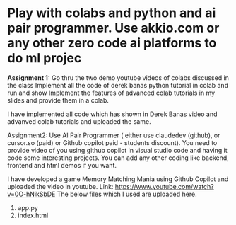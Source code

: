 # Play with colabs and python and ai pair programmer. Use akkio.com or any other zero code ai platforms to do ml projec 

**Assignment 1:**
Go thru the two demo youtube videos of colabs discussed in the class
Implement all the code of derek banas python tutorial in colab and run and show
Implement the features of advanced colab tutorials in my slides and provide them in a colab.

I have implemented all code which has shown in Derek Banas video and advanved colab tutorials and uploaded the same.

Assignment2:
Use  AI Pair Programmer ( either use claudedev (github), or cursor.so (paid) or Github copilot paid - students discount).
You need to provide video of you using github copilot in visual studio code and having it code some interesting projects.
You can add any other coding like backend, frontend and html demos if you want.

I have developed a game Memory Matching Mania using Github Copilot and uploaded the video in youtube.
Link: https://www.youtube.com/watch?v=0O-hNikSbDE
The below files which I used are uploaded here.
1. app.py
2. index.html

